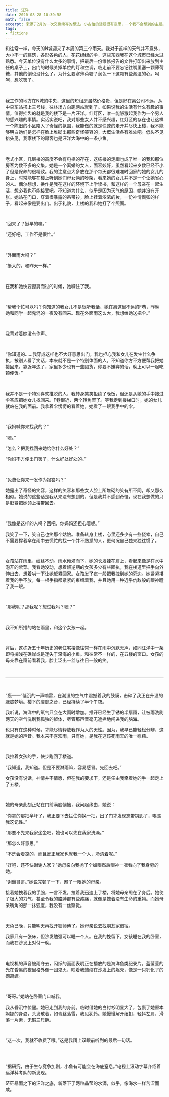 ```yaml
---
title: 汪洋
date: 2020-08-28 10:39:58
math: false
excerpt: 来源于2月的一次交换续写的想法。小古给的话题很有意思，一个我不会想到的主题。分割线后是我的再创作。
tags:
- fictions
---
```


和往常一样，今天的N城迎来了本周的第三个雨天。我对于这样的天气并不意外，大小不一的建筑，各形各色的人，花花绿绿的伞，这些东西我在这个城市已经太过熟悉。今天单位没有什么太多的事情，把最后一份维修报告的文件打印出来放到主任的桌子上，出门的时候关掉单位的灯和空调，临走前不要忘记往嘴里塞一颗薄荷糖，其他的倒也没什么了。为什么要塞薄荷糖？润色一下这颗有些潮湿的心。呵呵，想吃罢了。

 <br/>

我工作的地方在N城的中央，这里的短租房虽然价格贵，但是好在离公司不远，从中央车站搭上三号线，往林场方向跑两站就到了。如果说我的生活有什么有趣的事情，值得挂齿的就是我的楼下是一片汪洋。红灯区，唯一能够激起我作为一个男人的感兴趣的事情。实话实说吧，我对那些女人并不感兴趣，红灯区的存在也让这样一个陈旧的小区陷入了奇怪的氛围，我能做的就是快速的走开并尽快上楼，我不能够明白她们是怎样在脸上堆砌出那些奇怪笑容的，大概生活各有难处吧。低头不见抬头见，我家楼下的房客也是汪洋大海中的一条小鱼。

  <br/>

老式小区，几层楼的高度不会有电梯的存在，这栋楼的走廊也成了唯一的我和那位房客为数不多的交集。她是一个离婚的女人，面容姣好，虽然看起来岁数已经不小了但是保养的很精致。我的注意点大多放在那个每天都很难准时回家的她的女儿的身上，时常能够在楼上听到她们母女俩的吵架，看来她的女儿并不是一个让她省心的人。偶尔想想，换作是我在这样的环境下上学读书，和这样的一个母亲在一起生活，想必我也不能接受吧。不知道为什么，似乎是因为天气的原因，她并没有开张。她站在门口，穿着很暴露的吊带衫，脸上挂着浓浓的妆，一份神情慌张的样子，看起来像是要出门。出于礼貌，上楼的我和她打了个照面。

  <br/>

“回来了？挺早的嘛。”

“还好吧，工作不是很忙。”

  <br/>

“外面雨大吗？”

“挺大的，和昨天一样。”

  <br/>

在我和她快要擦肩而过的时候，她喊住了我。

  <br/>

“帮我个忙可以吗？你知道的我女儿不是很听我话，她在离这里不远的F巷，昨晚她和同学一起鬼混的一夜没有回来。现在外面雨这么大，我想给她送把伞。”

  <br/>

我背对着她没有作声。

  <br/>

“你知道的……我穿成这样也不大好意思出门，我也担心我和女儿在发生什么争执，被别人看了笑话，本来就不是一个特别体面的人。不知道你方不方便帮我把她接回来。靠近年边了，家里多少也有一些囤货，你要不嫌弃的话，晚上可以一起吃顿便饭。”

  <br/>

我并不是一个特别喜欢推脱的人，我转身笑笑拒绝了晚饭，但还是从她的手中接过伞答应把她女儿找回来。F巷很近，两个转角罢了。等我走到楼梯口时，她的女儿就站在我的面前。我拿着伞愣愣的看着她，她看了一眼我手中的伞。

  <br/>

“我妈喊你来找我的？”

“嗯。”

“怎么？把我找回来她给你什么好处？”

“你妈不方便出门罢了，什么好处好处的。”

  <br/>

“免费让你来一发作为报答吗？”

她露出了奇怪的笑容，这样的笑容和那些女人脸上所堆砌的笑有所不同，却又那么相似。她说的这些话是我从来没有想到的，但是我并不感到奇怪，现在我想做的只是赶紧把她领上楼带回去。

  <br/>

“我像是这样的人吗？回吧，你妈妈还担心着呢。”

我笑了一下，笑自己也笑那个姑娘。准备转身上楼，心里还多少有一些侥幸，自己不需要撑着伞在雨中去慌忙的找一个并不熟悉的人，更何况自己独来独往惯了。

  <br/>

女孩站在雨里，纹丝不动。雨水倾灌而下，她的长发挂在肩上，看起来像是在水中泡开的紫菜。我看她没动，想着叛逆期的女孩多少有些固执，我在楼道里把手向外伸出去，想着哄一下让她赶紧回家。女孩发了疯一般把我拽到她的旁边。她紧紧攥着我的手不放，每一根手指都紧紧的束缚着我，并且她用一种近乎仇敌般的眼神瞪了我一眼。

  <br/>

“那我呢？那我呢？想过我吗？嗯？”

  <br/>

我不知所措的站在雨里，和这个女孩一起。

  <br/>

背后，这栋近五十年历史的老住宅楼像往常一样在雨中沉默无声，如同汪洋中一条即将搁浅在礁岸或是迷失于深海的小鱼。和往常不一样的，在五楼的窗口。女孩的母亲靠在窗前看着我，脸上泛出一丝与往日一般的笑。

  <br/>

---

 <br/>

“轰——”低沉的一声响雷，在潮湿的空气中震撼着我的鼓膜，击碎了我正在升温的朦胧梦境。楼下的靡靡之音，已经持续了半个午夜。

我听说，海洋中的氧气只会在大雨时增加。推开已经生了锈的半扇窗，让被雨洗刷两天的空气洗刷我孤独的躯体，尽管那声音毫无遮拦地闯进我的脑海。

也只有在这种时候，才能尽情释放我作为人的天性。因为，我早已能轻松分辨，这就是她的声音。我本来不喜欢雨，只有她，是我在这该死雨天的唯一慰藉。

 <br/>

我拉着女孩的手，快步跑回了楼道。

“我知道，我知道。但是不要淋雨嘛，容易感冒。先回去吧。”

女孩没有说话，神情并不情愿，但在我的要求下，还是任由我牵着她的手一起走上了五楼。

  <br/>

她的母亲此刻正站在门前满脸懊恼，我问起缘由，她说：

“你拿的那把伞坏了，我正要下去拦住你换一把，出了门才发现忘带钥匙了，唉瞧我这记性。”

“那要不先来我家坐坐吧，她也可以先在我家洗澡。”

“那怎么好意思。”

“不洗会着凉的，而且反正我家也就我一个人，冷清着呢。”

“好吧，还不快谢谢人家？”她母亲向我抛了个媚眼然后眼神一凛看向了我身旁的她。

“谢谢哥哥。”她说完顿了一下，瞪了一眼她的母亲。

接着她拽着我的手腕，一言不发，拉着我迅速上了楼，将她母亲甩在了身后。她使了极大的力气，甚至令我的胳膊都有些疼痛，就像是拽着没有生命的重物。而她母亲嘴角的那一抹弧度，我没有一丝察觉。

  <br/>

天色已晚，只能明天再找开锁师傅了。她母亲说去找朋友家借宿。

我家只有一张床，但沙发勉强可以睡一个人。在我的挽留下，女孩睡在我的卧室，而我在沙发上对付一晚。

  <br/>

电视机的声音被雨夺去，闪烁的画面表明正在播放的是海洋鱼类纪录片。蓝莹莹的光在昏黑的夜里格外像一团鬼火，映着我蜷缩在沙发上的躯壳，像是一只钙化了的鹦鹉螺。

  <br/>

“哥哥。”她站在卧室门口喊我。

我从昏沉中惊醒。她已走到我的身前。临时借她的白衬衫明显大了，包裹了她原本婀娜的身姿，头发散着，如青丝落雪，我见犹怜。她慢慢解开纽扣，轻抖左肩，滑落一片素，无瑕三尺酥。

  <br/>

“这一次，我就不收费了哦。”这是我闭上双眼前听到的最后一句话。

  <br/>

  <br/>

“据研究，由于生存竞争加剧，小鱼有可能会在海底窒息。”电视上滚动字幕介绍着远洋科考队的新发现。

茫茫暴雨之下的汪洋之底，新落下了两粒晶莹的水滴，似乎，像海水一样苦涩而咸。